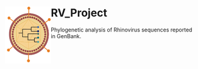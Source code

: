 # RV_Project <img src="https://github.com/WilliamFernandoC-P/RV_Project/blob/main/Others/Virus_and_Phylogeny_Logo_WFCP.png" alt="logo" style="float: left;" width="120" height="150">
Phylogenetic analysis of Rhinovirus sequences reported in GenBank.
